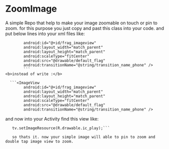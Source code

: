 # ZoomImage
A simple Repo that help to make your image zoomable on touch or pin to zoom.
for this purpose you just copy and past this class into your code.
and put below lines into your xml files like:
``` <your_packege_name.TouchImageView
        android:id="@+id/frag_imageview"
        android:layout_width="match_parent"
        android:layout_height="match_parent"
        android:scaleType="fitCenter"
        android:src="@drawable/default_flag"
        android:transitionName="@string/transition_name_phone" />
        ```
<b>instead of write :</b>

  ```<ImageView
        android:id="@+id/frag_imageview"
        android:layout_width="match_parent"
        android:layout_height="match_parent"
        android:scaleType="fitCenter"
        android:src="@drawable/default_flag"
        android:transitionName="@string/transition_name_phone" />
  ```
  and now into your Activity find this view like:
  
  ```TouchImageView tv=(TouchImageView)findViewById(R.id.frag_imageview);
     tv.setImageResource(R.drawable.ic_play);```
     
     so thats it. now your simple image will able to pin to zoom and double tap image view to zoom.
